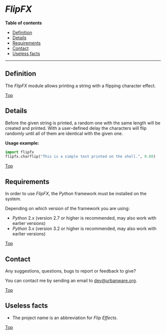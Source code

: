 # *FlipFX*

**Table of contents**
*   [Definition](#definition)
*   [Details](#details)
*   [Requirements](#requirements)
*   [Contact](#contact)
*   [Useless facts](#useless-facts)

----

## Definition

The *FlipFX* module allows printing a string with a flipping character effect.

[Top](#flipfx)

## Details

Before the given string is printed, a random one with the same length will be created and printed. With a user-defined delay the characters will flip randomly until all of them are identical with the given one.

**Usage example:**

```python
import flipfx
flipfx.charflip("This is a simple text printed on the shell.", 0.08)
```

[Top](#flipfx)

## Requirements

In order to use *FlipFX*, the *Python* framework must be installed on the system.

Depending on which version of the framework you are using:

*   *Python* 2.x (version 2.7 or higher is recommended, may also work with earlier versions)
*   *Python* 3.x (version 3.2 or higher is recommended, may also work with earlier versions)

[Top](#flipfx)

## Contact

Any suggestions, questions, bugs to report or feedback to give?

You can contact me by sending an email to <dev@urbanware.org>.

[Top](#flipfx)

## Useless facts

*   The project name is an abbreviation for *Flip Effects*.

[Top](#flipfx)
